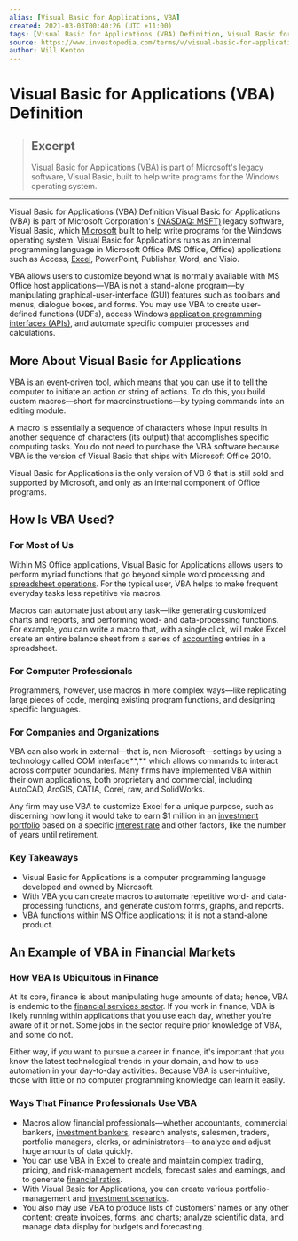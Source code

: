 ```yaml
---
alias: [Visual Basic for Applications, VBA]
created: 2021-03-03T00:40:26 (UTC +11:00)
tags: [Visual Basic for Applications (VBA) Definition, Visual Basic for Applications (VBA) Definition]
source: https://www.investopedia.com/terms/v/visual-basic-for-applications-vba.asp
author: Will Kenton
---
```


# Visual Basic for Applications (VBA) Definition

> ## Excerpt
> Visual Basic for Applications (VBA) is part of Microsoft's legacy software, Visual Basic, built to help write programs for the Windows operating system.

---

Visual Basic for Applications (VBA) Definition
Visual Basic for Applications (VBA) is part of Microsoft Corporation's [(NASDAQ: MSFT)](https://www.investopedia.com/markets/quote?tvwidgetsymbol=msft) legacy software, Visual Basic, which [Microsoft](https://www.investopedia.com/how-microsoft-makes-money-4798809) built to help write programs for the Windows operating system. Visual Basic for Applications runs as an internal programming language in Microsoft Office (MS Office, Office) applications such as Access, [Excel](https://academy.investopedia.com/collections/excel-for-finance), PowerPoint, Publisher, Word, and Visio.

VBA allows users to customize beyond what is normally available with MS Office host applications—VBA is not a stand-alone program—by manipulating graphical-user-interface (GUI) features such as toolbars and menus, dialogue boxes, and forms. You may use VBA to create user-defined functions (UDFs), access Windows [application programming interfaces (APIs)](https://www.investopedia.com/terms/a/application-programming-interface.asp), and automate specific computer processes and calculations.

## More About Visual Basic for Applications

[VBA](https://docs.microsoft.com/en-us/office/vba/api/overview/) is an event-driven tool, which means that you can use it to tell the computer to initiate an action or string of actions. To do this, you build custom macros—short for macroinstructions—by typing commands into an editing module.

A macro is essentially a sequence of characters whose input results in another sequence of characters (its output) that accomplishes specific computing tasks. You do not need to purchase the VBA software because VBA is the version of Visual Basic that ships with Microsoft Office 2010.

Visual Basic for Applications is the only version of VB 6 that is still sold and supported by Microsoft, and only as an internal component of Office programs. 

## How Is VBA Used?

### For Most of Us

Within MS Office applications, Visual Basic for Applications allows users to perform myriad functions that go beyond simple word processing and [spreadsheet operations](https://www.investopedia.com/articles/basics/10/using-excel-to-invest.asp). For the typical user, VBA helps to make frequent everyday tasks less repetitive via macros.

Macros can automate just about any task—like generating customized charts and reports, and performing word- and data-processing functions. For example, you can write a macro that, with a single click, will make Excel create an entire balance sheet from a series of [accounting](https://www.investopedia.com/terms/a/accounting.asp) entries in a spreadsheet.

### For Computer Professionals

Programmers, however, use macros in more complex ways—like replicating large pieces of code, merging existing program functions, and designing specific languages.

### For Companies and Organizations

VBA can also work in external—that is, non-Microsoft—settings by using a technology called COM interface**,** which allows commands to interact across computer boundaries. Many firms have implemented VBA within their own applications, both proprietary and commercial, including AutoCAD, ArcGIS, CATIA, Corel, raw, and SolidWorks.

Any firm may use VBA to customize Excel for a unique purpose, such as discerning how long it would take to earn $1 million in an [investment portfolio](https://www.investopedia.com/terms/p/portfolio.asp) based on a specific [interest rate](https://www.investopedia.com/terms/i/interestrate.asp) and other factors, like the number of years until retirement.

### Key Takeaways

-   Visual Basic for Applications is a computer programming language developed and owned by Microsoft.
-   With VBA you can create macros to automate repetitive word- and data-processing functions, and generate custom forms, graphs, and reports.
-   VBA functions within MS Office applications; it is not a stand-alone product.

## An Example of VBA in Financial Markets

### How VBA Is Ubiquitous in Finance

At its core, finance is about manipulating huge amounts of data; hence, VBA is endemic to the [financial services sector](https://www.investopedia.com/ask/answers/030415/what-distinguishes-financial-services-sector-banks.asp). If you work in finance, VBA is likely running within applications that you use each day, whether you're aware of it or not. Some jobs in the sector require prior knowledge of VBA, and some do not.

Either way, if you want to pursue a career in finance, it's important that you know the latest technological trends in your domain, and how to use automation in your day-to-day activities. Because VBA is user-intuitive, those with little or no computer programming knowledge can learn it easily.

### Ways That Finance Professionals Use VBA

-   Macros allow financial professionals—whether accountants, commercial bankers, [investment bankers](https://www.investopedia.com/terms/i/investmentbanker.asp), research analysts, salesmen, traders, portfolio managers, clerks, or administrators—to analyze and adjust huge amounts of data quickly.
-   You can use VBA in Excel to create and maintain complex trading, pricing, and risk-management models, forecast sales and earnings, and to generate [financial ratios](https://www.investopedia.com/financial-ratios-4689817).
-   With Visual Basic for Applications, you can create various portfolio-management and [investment scenarios](https://www.investopedia.com/terms/s/scenario_analysis.asp).
-   You also may use VBA to produce lists of customers’ names or any other content; create invoices, forms, and charts; analyze scientific data, and manage data display for budgets and forecasting.
